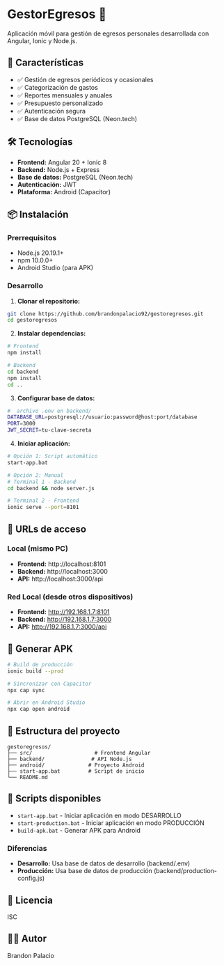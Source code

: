 # GestorEgresos 📱

Aplicación móvil para gestión de egresos personales desarrollada con Angular, Ionic y Node.js.

## 🚀 Características

- ✅ Gestión de egresos periódicos y ocasionales
- ✅ Categorización de gastos
- ✅ Reportes mensuales y anuales
- ✅ Presupuesto personalizado
- ✅ Autenticación segura
- ✅ Base de datos PostgreSQL (Neon.tech)

## 🛠️ Tecnologías

- **Frontend:** Angular 20 + Ionic 8
- **Backend:** Node.js + Express
- **Base de datos:** PostgreSQL (Neon.tech)
- **Autenticación:** JWT
- **Plataforma:** Android (Capacitor)

## 📦 Instalación

### Prerrequisitos
- Node.js 20.19.1+
- npm 10.0.0+
- Android Studio (para APK)

### Desarrollo

1. **Clonar el repositorio:**
```bash
git clone https://github.com/brandonpalacio92/gestoregresos.git
cd gestoregresos
```

2. **Instalar dependencias:**
```bash
# Frontend
npm install

# Backend
cd backend
npm install
cd ..
```

3. **Configurar base de datos:**
```bash
#  archivo .env en backend/
DATABASE_URL=postgresql://usuario:password@host:port/database
PORT=3000
JWT_SECRET=tu-clave-secreta
```

4. **Iniciar aplicación:**
```bash
# Opción 1: Script automático
start-app.bat

# Opción 2: Manual
# Terminal 1 - Backend
cd backend && node server.js

# Terminal 2 - Frontend
ionic serve --port=8101
```

## 📱 URLs de acceso

### Local (mismo PC)
- **Frontend:** http://localhost:8101
- **Backend:** http://localhost:3000
- **API:** http://localhost:3000/api

### Red Local (desde otros dispositivos)
- **Frontend:** http://192.168.1.7:8101
- **Backend:** http://192.168.1.7:3000
- **API:** http://192.168.1.7:3000/api

## 🔨 Generar APK

```bash
# Build de producción
ionic build --prod

# Sincronizar con Capacitor
npx cap sync

# Abrir en Android Studio
npx cap open android
```

## 📁 Estructura del proyecto

```
gestoregresos/
├── src/                    # Frontend Angular
├── backend/               # API Node.js
├── android/              # Proyecto Android
├── start-app.bat         # Script de inicio
└── README.md
```

## 🔧 Scripts disponibles
- `start-app.bat` - Iniciar aplicación en modo DESARROLLO
- `start-production.bat` - Iniciar aplicación en modo PRODUCCIÓN
- `build-apk.bat` - Generar APK para Android

### Diferencias
- **Desarrollo:** Usa base de datos de desarrollo (backend/.env)
- **Producción:** Usa base de datos de producción (backend/production-config.js)

## 📄 Licencia

ISC

## 👨‍💻 Autor

Brandon Palacio